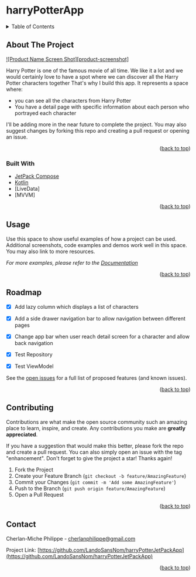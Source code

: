 # harryPotterApp


<!-- TABLE OF CONTENTS -->
<details>
  <summary>Table of Contents</summary>
  <ol>
    <li>
      <a href="#about-the-project">About The Project</a>
      <ul>
        <li><a href="#built-with">Built With</a></li>
      </ul>
    </li>
    <li><a href="#usage">Usage</a></li>
    <li><a href="#roadmap">Roadmap</a></li>
    <li><a href="#contact">Contact</a></li>
  </ol>
</details>



<!-- ABOUT THE PROJECT -->
## About The Project

[![Product Name Screen Shot][product-screenshot]](https://example.com)

Harry Potter is one of the famous movie of all time. We like it a lot and we would certainly love to have a spot where we can discover all the Harry Potter characters together
That's why I build this app. It represents a space where:
* you can see all the characters from Harry Potter
* You have a detail page with specific information about each person who portrayed each character

I'll be adding more in the near future to complete the project. You may also suggest changes by forking this repo and creating a pull request or opening an issue.


<p align="right">(<a href="#readme-top">back to top</a>)</p>



### Built With


* [JetPack Compose][JetpackCompose-url]
* [Kotlin][Kotlin-url]
* [LiveData]
* [MVVM]


<p align="right">(<a href="#readme-top">back to top</a>)</p>



<!-- USAGE EXAMPLES -->
## Usage

Use this space to show useful examples of how a project can be used. Additional screenshots, code examples and demos work well in this space. You may also link to more resources.

_For more examples, please refer to the [Documentation](https://example.com)_

<p align="right">(<a href="#readme-top">back to top</a>)</p>



<!-- ROADMAP -->
## Roadmap

- [x] Add lazy column which displays a list of characters
- [x] Add a side drawer navigation bar to allow navigation between different pages
- [x] Change app bar when user reach detail screen for a character and allow back navigation
- [x] Test Repository
- [x] Test ViewModel
    

See the [open issues](https://github.com/othneildrew/Best-README-Template/issues) for a full list of proposed features (and known issues).

<p align="right">(<a href="#readme-top">back to top</a>)</p>



<!-- CONTRIBUTING -->
## Contributing

Contributions are what make the open source community such an amazing place to learn, inspire, and create. Any contributions you make are **greatly appreciated**.

If you have a suggestion that would make this better, please fork the repo and create a pull request. You can also simply open an issue with the tag "enhancement".
Don't forget to give the project a star! Thanks again!

1. Fork the Project
2. Create your Feature Branch (`git checkout -b feature/AmazingFeature`)
3. Commit your Changes (`git commit -m 'Add some AmazingFeature'`)
4. Push to the Branch (`git push origin feature/AmazingFeature`)
5. Open a Pull Request

<p align="right">(<a href="#readme-top">back to top</a>)</p>





<!-- CONTACT -->
## Contact

Cherlan-Miche Philippe - cherlanphilippe@gmail.com

Project Link: [https://github.com/LandoSansNom/harryPotterJetPackApp](https://github.com/LandoSansNom/harryPotterJetPackApp)

<p align="right">(<a href="#readme-top">back to top</a>)</p>




<!-- MARKDOWN LINKS & IMAGES -->
<!-- https://www.markdownguide.org/basic-syntax/#reference-style-links -->
[JetpackCompose-url]: https://developer.android.com/jetpack/compose/
[Kotlin-url]: https://kotlinlang.org/


